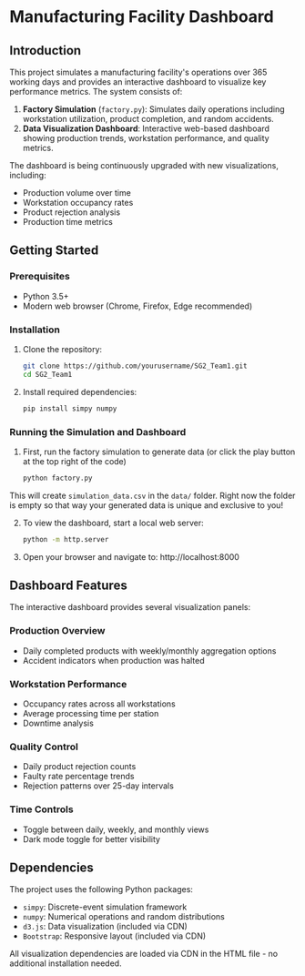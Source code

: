 # Manufacturing Facility Dashboard


## Introduction

This project simulates a manufacturing facility's operations over 365 working days and provides an interactive dashboard to visualize key performance metrics. The system consists of:

1. **Factory Simulation** (`factory.py`): Simulates daily operations including workstation utilization, product completion, and random accidents.
2. **Data Visualization Dashboard**: Interactive web-based dashboard showing production trends, workstation performance, and quality metrics.

The dashboard is being continuously upgraded with new visualizations, including:
- Production volume over time
- Workstation occupancy rates
- Product rejection analysis
- Production time metrics

## Getting Started

### Prerequisites

- Python 3.5+
- Modern web browser (Chrome, Firefox, Edge recommended)

### Installation

1. Clone the repository:
   ```bash
   git clone https://github.com/yourusername/SG2_Team1.git
   cd SG2_Team1
   
2. Install required dependencies:
   ```bash
   pip install simpy numpy

### Running the Simulation and Dashboard
1. First, run the factory simulation to generate data (or click the play button at the top right of the code)
   ```bash
   python factory.py
This will create `simulation_data.csv` in the `data/` folder. Right now the folder is empty so that way your generated data is unique and exclusive to you!
   
2. To view the dashboard, start a local web server:
   ```bash
   python -m http.server

3. Open your browser and navigate to:
   http://localhost:8000

## Dashboard Features
The interactive dashboard provides several visualization panels:

### Production Overview

- Daily completed products with weekly/monthly aggregation options
- Accident indicators when production was halted

### Workstation Performance

- Occupancy rates across all workstations
- Average processing time per station
- Downtime analysis

### Quality Control

- Daily product rejection counts
- Faulty rate percentage trends
- Rejection patterns over 25-day intervals

### Time Controls

- Toggle between daily, weekly, and monthly views
- Dark mode toggle for better visibility


## Dependencies
The project uses the following Python packages:

- `simpy`: Discrete-event simulation framework
- `numpy`: Numerical operations and random distributions
- `d3.js`: Data visualization (included via CDN)
- `Bootstrap`: Responsive layout (included via CDN)

All visualization dependencies are loaded via CDN in the HTML file - no additional installation needed.
